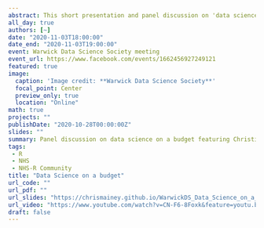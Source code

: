 ```yaml
---
abstract: This short presentation and panel discussion on 'data science on a budget.' I'll join Christian Last (https://christinalast.com/) to discus to topic. i suspect we'll touch on how you can make progress without the funding, infrastructure, or well-developed teams that you might have in a larger commercial organisations. I'll talk about our journey in the HED team at University Hospitals Birmingham NHS FT, and where we want to go.
all_day: true
authors: [~]
date: "2020-11-03T18:00:00"
date_end: "2020-11-03T19:00:00"
event: Warwick Data Science Society meeting
event_url: https://www.facebook.com/events/1662456927249121
featured: true
image:
  caption: 'Image credit: **Warwick Data Science Society**'
  focal_point: Center
  preview_only: true 
  location: "Online"
math: true
projects: ""
publishDate: "2020-10-28T00:00:00Z"
slides: ""
summary: Panel discussion on data science on a budget featuring Christian Last, Data Scientist at Skwire, and myself.
tags: 
 - R
 - NHS
 - NHS-R Community
title: "Data Science on a budget"
url_code: ""
url_pdf: ""
url_slides: "https://chrismainey.github.io/WarwickDS_Data_Science_on_a_budget/Data_science_on_a_budget.html#1"
url_video: "https://www.youtube.com/watch?v=CN-F6-8Foxk&feature=youtu.be"
draft: false
---
```

